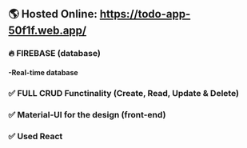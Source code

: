 ## 🌎 Hosted Online: https://todo-app-50f1f.web.app/

### 🔥 FIREBASE (database)
#### -Real-time database
### ✅ FULL CRUD Functinality (Create, Read, Update & Delete)
### ✅ Material-UI for the design (front-end)
### ✅ Used React

